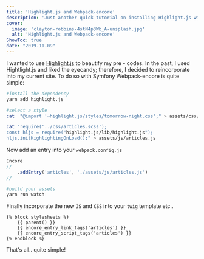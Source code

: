 ```yaml
---
title: 'Highlight.js and Webpack-encore'
description: 'Just another quick tutorial on installing Highlight.js with  Webpack-encore - Symfony'
cover:
  image: 'clayton-robbins-4stN4p3Wb_A-unsplash.jpg'
  alt: 'Highlight.js and Webpack-encore'
ShowToc: true
date: "2019-11-09"
---
```


I wanted to use [Highlight.js](https://highlightjs.org/) to beautify my pre - codes. In the past, I used Hightlight.js and liked the eyecandy; therefore, I decided to reincorporate into my current site. To do so with Symfony  Webpack-encore is quite simple:

```bash
#install the dependency
yarn add highlight.js

#select a style
cat  "@import '~highlight.js/styles/tomorrow-night.css';" > assets/css/articles.scss

cat "require('../css/articles.scss');
const hljs = require("highlight.js/lib/highlight.js");
hljs.initHighlightingOnLoad();" > assets/js/articles.js
```

Now add an entry into your `webpack.config.js`

```javascript
Encore
//
    .addEntry('articles', './assets/js/articles.js')
//
```

```bash
#build your assets
yarn run watch
```

Finally incorporate the new `JS` and `CSS` into your `twig` template etc..

```twig
{% block stylesheets %}
    {{ parent() }}
    {{ encore_entry_link_tags('articles') }}
    {{ encore_entry_script_tags('articles') }}
{% endblock %}
```

That's all.. quite simple!
